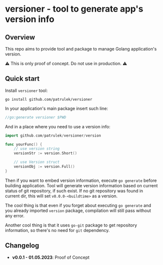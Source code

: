 # versioner - tool to generate app's version info

## Overview

This repo aims to provide tool and package to manage Golang application's version.

:warning: This is only proof of concept. Do not use in production. :warning:

## Quick start

Install `versioner` tool:

```console
go install github.com/patrulek/versioner
```

In your application's main package insert such line:

```go
//go:generate versioner $PWD
```

And in a place where you need to use a version info:

```go
import github.com/patrulek/versioner/version

func yourFunc() {
    // use version string
    versionStr := version.Short()

    // use Version struct
    versionObj := version.Full()
}
```

Then if you want to embed version information, execute `go generate` before building application. Tool will generate version information based on current status of git repository, if such exist. If no git repository was found in current dir, this will set `v0.0.0-<buildtime>` as a version.

The cool thing is that even if you forget about executing `go generate` and you already imported `version` package, compilation will still pass without any error.

Another cool thing is that it uses `go-git` package to get repository information, so there's no need for `git` dependency.

## Changelog

- **v0.0.1 - 01.05.2023**: Proof of Concept